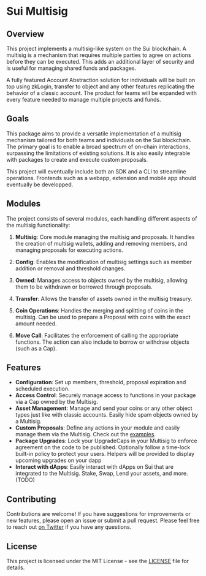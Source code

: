 # Sui Multisig

## Overview

This project implements a multisig-like system on the Sui blockchain. A multisig is a mechanism that requires multiple parties to agree on actions before they can be executed. This adds an additional layer of security and is useful for managing shared funds and packages.

A fully featured Account Abstraction solution for individuals will be built on top using zkLogin, transfer to object and any other features replicating the behavior of a classic account. The product for teams will be expanded with every feature needed to manage multiple projects and funds.

## Goals

This package aims to provide a versatile implementation of a multisig mechanism tailored for both teams and individuals on the Sui blockchain. The primary goal is to enable a broad spectrum of on-chain interactions, surpassing the limitations of existing solutions. It is also easily integrable with packages to create and execute custom proposals. 

This project will eventually include both an SDK and a CLI to streamline operations. Frontends such as a webapp, extension and mobile app should eventually be developped.

## Modules

The project consists of several modules, each handling different aspects of the multisig functionality:

1. **Multisig**: Core module managing the multisig and proposals. It handles the creation of multisig wallets, adding and removing members, and managing proposals for executing actions.

2. **Config**: Enables the modification of multisig settings such as member addition or removal and threshold changes.

3. **Owned**: Manages access to objects owned by the multisig, allowing them to be withdrawn or borrowed through proposals.

5. **Transfer**: Allows the transfer of assets owned in the multisig treasury.

6. **Coin Operations**: Handles the merging and splitting of coins in the multisig. Can be used to prepare a Proposal with coins with the exact amount needed.

7. **Move Call**: Facilitates the enforcement of calling the appropriate functions. The action can also include to borrow or withdraw objects (such as a Cap).


## Features

- **Configuration**: Set up members, threshold, proposal expiration and scheduled execution.
- **Access Control**: Securely manage access to functions in your package via a Cap owned by the Multisig.
- **Asset Management**: Manage and send your coins or any other object types just like with classic accounts. Easily hide spam objects owned by a Multisig.
- **Custom Proposals**: Define any actions in your module and easily manage them via the Multisig. Check out the [examples](TODO:).
- **Package Upgrades**: Lock your UpgradeCaps in your Multisig to enforce agreement on the code to be published. Optionally follow a time-lock built-in policy to protect your users. Helpers will be provided to display upcoming upgrades on your dapp
- **Interact with dApps**: Easily interact with dApps on Sui that are integrated to the Multisig. Stake, Swap, Lend your assets, and more. (TODO)

## Contributing

Contributions are welcome! If you have suggestions for improvements or new features, please open an issue or submit a pull request. Please feel free to reach out [on Twitter](https://twitter.com/BL0CKRUNNER) if you have any questions.

## License

This project is licensed under the MIT License - see the [LICENSE](LICENSE) file for details.
